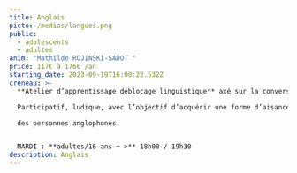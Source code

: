 ```yaml
---
title: Anglais
picto: /medias/langues.png
public:
  - adolescents
  - adultes
anim: "Mathilde ROJINSKI-SADOT "
price: 117€ à 176€ /an
starting_date: 2023-09-19T16:00:22.532Z
creneau: >-
  **Atelier d’apprentissage déblocage linguistique** axé sur la conversation.

  Participatif, ludique, avec l’objectif d’acquérir une forme d’aisance afin de comprendre et d’être compris par

  des personnes anglophones.


  MARDI : **adultes/16 ans + >** 18h00 / 19h30
description: Anglais
---
```

